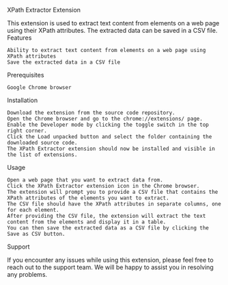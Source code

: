 XPath Extractor Extension

This extension is used to extract text content from elements on a web page using their XPath attributes. The extracted data can be saved in a CSV file.
Features

    Ability to extract text content from elements on a web page using XPath attributes
    Save the extracted data in a CSV file

Prerequisites

    Google Chrome browser

Installation

    Download the extension from the source code repository.
    Open the Chrome browser and go to the chrome://extensions/ page.
    Enable the Developer mode by clicking the toggle switch in the top right corner.
    Click the Load unpacked button and select the folder containing the downloaded source code.
    The XPath Extractor extension should now be installed and visible in the list of extensions.

Usage

    Open a web page that you want to extract data from.
    Click the XPath Extractor extension icon in the Chrome browser.
    The extension will prompt you to provide a CSV file that contains the XPath attributes of the elements you want to extract.
    The CSV file should have the XPath attributes in separate columns, one for each element.
    After providing the CSV file, the extension will extract the text content from the elements and display it in a table.
    You can then save the extracted data as a CSV file by clicking the Save as CSV button.

Support

If you encounter any issues while using this extension, please feel free to reach out to the support team. We will be happy to assist you in resolving any problems.
